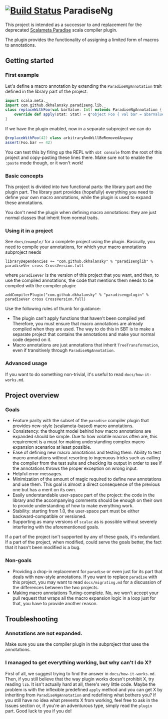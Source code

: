 [![Build Status](https://travis-ci.org/dkhalansky/paradise-ng.svg?branch=master)](https://travis-ci.org/dkhalansky/paradise-ng)
ParadiseNg
==========

This project is intended as a successor to and replacement for the deprecated
[Scalameta Paradise](https://github.com/scalameta/paradise) scala compiler
plugin.

The plugin provides the functionality of assigning a limited form of macros to
annotations.

Getting started
---------------

### First example

Let's define a macro annotation by extending the `ParadiseNgAnnotation` trait
defined in the library part of the project.

```scala
import scala.meta._
import com.github.dkhalansky.paradiseng.lib._
class replaceWithFoo(val barValue: Int) extends ParadiseNgAnnotation {
    override def apply(stat: Stat) = q"object Foo { val bar = $barValue }": Stat
}
```

If we have the plugin enabled, now in a separate subproject we can do

```scala
@replaceWithFoo(42) class arbitraryAndWillBeRemovedAnyway
assert(Foo.bar == 42)
```

You can test this by firing up the REPL with `sbt console` from the root of this
project and copy-pasting these lines there. Make sure not to enable the `:paste`
mode though, or it won't work!

### Basic concepts

This project is divided into two functional parts: the library part and the
plugin part. The library part provides (hopefully) everything you need to define
your own macro annotations, while the plugin is used to expand these
annotations.

You don't need the plugin when defining macro annotations: they are just normal
classes that inherit from normal traits.

### Using it in a project

See `docs/example/` for a complete project using the plugin. Basically, you need
to compile your annotations, for which your macro annotations subproject needs

```
libraryDependencies += "com.github.dkhalansky" % "paradisenglib" % paradiseVer cross CrossVersion.full
```

where `paradiseVer` is the version of this project that you want, and then, to
use the compiled annotations, the code that mentions them needs to be compiled
with the compiler plugin:

```
addCompilerPlugin("com.github.dkhalansky" % "paradisengplugin" % paradiseVer cross CrossVersion.full)
```

Use the following rules of thumb for guidance:

  * The plugin can't apply functions that haven't been compiled yet! Therefore,
    you must ensure that macro annotations are already compiled when they are
    used. The way to do this in SBT is to make a separate project that contains
    the annotations and make your normal code depend on it.
  * Macro annotations are just annotations that inherit `TreeTransformation`,
    even if transitively through `ParadiseNgAnnotation`.

### Advanced usage

If you want to do something non-trivial, it's useful to read
`docs/how-it-works.md`.

Project overview
----------------

### Goals

  * Feature parity with the subset of the `paradise` compiler plugin that
    provides new-style (scalameta-based) macro annotations.
  * Consistency: the thought model behind how macro annotations are expanded
    should be simple. Due to how volatile macros often are, this requirement is
    a must for making understanding complex macro expansion scenarios at least
    possible.
  * Ease of defining new macro annotations and testing them. Ability to test
    macro annotations without resorting to ingenuous tricks such as calling the
    compiler from the test suite and checking its output in order to see if the
    annotations throws the proper exception on wrong input.
  * Helpful error messages.
  * Minimization of the amount of magic required to define new annotations and
    use them. This goal is almost a direct consequence of the previous one but
    has a merit on its own.
  * Easily understandable user-space part of the project: the code in the
    library and the accompanying comments should be enough on their own to
    provide understanding of how to make everything work.
  * Stability: starting from 1.0, the user-space part must be either
    backward-compatible or versioned.
  * Supporting as many versions of `scalac` as is possible without severely
    interfering with the aforementioned goals.

If a part of the project isn't supported by any of these goals, it's redundant.
If a part of the project, when modified, could serve the goals better, the fact
that it hasn't been modified is a bug.

### Non-goals

  * Providing a drop-in replacement for `paradise` or even just for its part
    that deals with new-style annotations. If you want to replace `paradise`
    with this project, you may want to read `docs/migrating.md` for a
    discussion of the differences between the two projects.
  * Making macro annotations Turing-complete. No, we won't accept your pull
    request that wraps all the macro expansion logic in a loop just for that,
    you have to provide another reason.

Troubleshooting
---------------

### Annotations are not expanded.

Make sure you use the compiler plugin in the subproject that uses the
annotations.

### I managed to get everything working, but why can't I do X?

First of all, we suggest trying to find the answer in `docs/how-it-works.md`.
Then, if you still believe that the way plugin works doesn't prohibit X, try
reading `lib`. It isn't actually hard at all, there's very little code. Maybe
the problem is with the inflexible predefined `apply` method and you can get X
by inheriting from `ParadiseNgAnnotation` and redefining what bothers you? If
you still have no idea what prevents X from working, feel free to ask in the
Issues section or, if you're an adventurous type, simply read the `plugin` part.
Good luck to you if you do!

